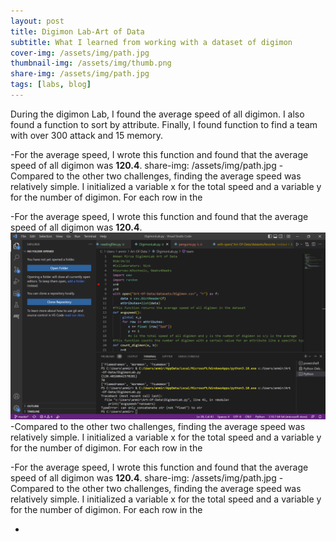 ```yaml
---
layout: post
title: Digimon Lab-Art of Data
subtitle: What I learned from working with a dataset of digimon
cover-img: /assets/img/path.jpg
thumbnail-img: /assets/img/thumb.png
share-img: /assets/img/path.jpg
tags: [labs, blog]
---
```


During the digimon Lab, I found the average speed of all digimon. I also found a function to sort by attribute.
Finally, I found function to find a team with over 300 attack and 15 memory.

-For the average speed, I wrote this function and found that the average speed of all digimon was **120.4**.
share-img: /assets/img/path.jpg 
-Compared to the other two challenges, finding the average speed was relatively simple. 
 I initialized a variable x for the total speed and a variable y for the number of digimon. For each row in the 
 
 -For the average speed, I wrote this function and found that the average speed of all digimon was **120.4**.
![The first one](https://github.com/amanmirzahmgithub/Art-Of-Data/blob/master/assets/img/DigimonLab.py%20-%20Visual%20Studio%20Code%2010_26_2022%201_02_39%20PM.png?raw=true)
-Compared to the other two challenges, finding the average speed was relatively simple. 
 I initialized a variable x for the total speed and a variable y for the number of digimon. For each row in the 
 
 -For the average speed, I wrote this function and found that the average speed of all digimon was **120.4**.
share-img: /assets/img/path.jpg 
-Compared to the other two challenges, finding the average speed was relatively simple. 
 I initialized a variable x for the total speed and a variable y for the number of digimon. For each row in the 
 
 -
